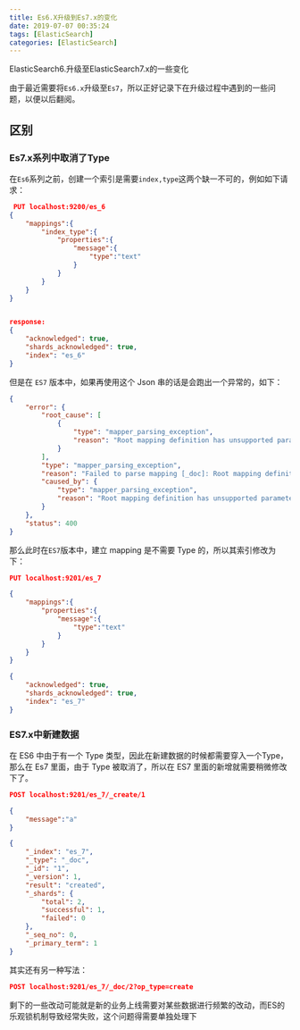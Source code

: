 ```yaml
---
title: Es6.X升级到Es7.x的变化
date: 2019-07-07 00:35:24
tags: [ElasticSearch]
categories: [ElasticSearch]
---
```

ElasticSearch6.升级至ElasticSearch7.x的一些变化

由于最近需要将`Es6.x`升级至`Es7`，所以正好记录下在升级过程中遇到的一些问题，以便以后翻阅。


## 区别

### Es7.x系列中取消了Type

在`Es6`系列之前，创建一个索引是需要`index,type`这两个缺一不可的，例如如下请求：

```json
 PUT localhost:9200/es_6     
{
    "mappings":{
        "index_type":{
            "properties":{
                "message":{
                    "type":"text"
                }
            }
        }
    }
}


response:
{
    "acknowledged": true,
    "shards_acknowledged": true,
    "index": "es_6"
}
```

但是在 `ES7` 版本中，如果再使用这个 Json 串的话是会跑出一个异常的，如下：

```json
{
    "error": {
        "root_cause": [
            {
                "type": "mapper_parsing_exception",
                "reason": "Root mapping definition has unsupported parameters:  [index_type : {properties={message={type=text}}}]"
            }
        ],
        "type": "mapper_parsing_exception",
        "reason": "Failed to parse mapping [_doc]: Root mapping definition has unsupported parameters:  [index_type : {properties={message={type=text}}}]",
        "caused_by": {
            "type": "mapper_parsing_exception",
            "reason": "Root mapping definition has unsupported parameters:  [index_type : {properties={message={type=text}}}]"
        }
    },
    "status": 400
}
```



那么此时在`ES7`版本中，建立 mapping 是不需要 Type 的，所以其索引修改为下：

```json
PUT localhost:9201/es_7

{
    "mappings":{
        "properties":{
            "message":{
                "type":"text"
            }
        }
    }
}

{
    "acknowledged": true,
    "shards_acknowledged": true,
    "index": "es_7"
}
```



### ES7.x中新建数据

在 ES6 中由于有一个 Type 类型，因此在新建数据的时候都需要穿入一个Type，那么在 Es7 里面，由于 Type 被取消了，所以在 ES7 里面的新增就需要稍微修改下了。

```json
POST localhost:9201/es_7/_create/1

{
	"message":"a"
}

{
    "_index": "es_7",
    "_type": "_doc",
    "_id": "1",
    "_version": 1,
    "result": "created",
    "_shards": {
        "total": 2,
        "successful": 1,
        "failed": 0
    },
    "_seq_no": 0,
    "_primary_term": 1
}
```

其实还有另一种写法：

```json
POST localhost:9201/es_7/_doc/2?op_type=create
```

剩下的一些改动可能就是新的业务上线需要对某些数据进行频繁的改动，而ES的乐观锁机制导致经常失败，这个问题得需要单独处理下